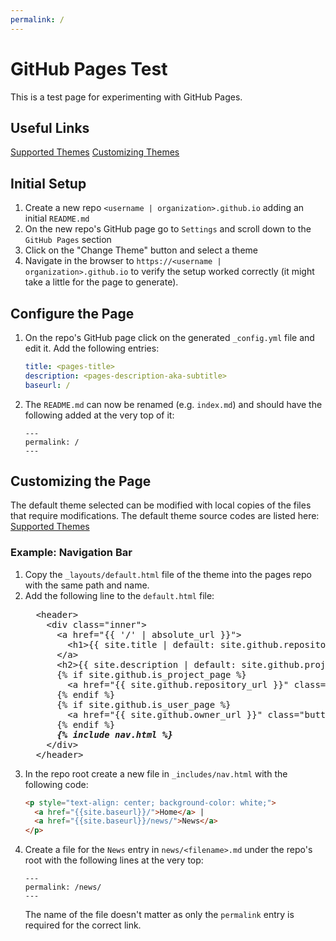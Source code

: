 ```yaml
---
permalink: /
---
```


# GitHub Pages Test

This is a test page for experimenting with GitHub Pages.

## Useful Links

[Supported Themes](https://pages.github.com/themes/)
[Customizing Themes](https://docs.github.com/en/github/working-with-github-pages/adding-a-theme-to-your-github-pages-site-using-jekyll#customizing-your-jekyll-themes-html-layout)

## Initial Setup

1. Create a new repo `<username | organization>.github.io` adding an initial `README.md`
2. On the new repo's GitHub page go to `Settings` and scroll down to the `GitHub Pages` section
3. Click on the "Change Theme" button and select a theme
4. Navigate in the browser to `https://<username | organization>.github.io` to verify the setup worked correctly (it might take a little for the page to generate).

## Configure the Page

1. On the repo's GitHub page click on the generated `_config.yml` file and edit it.
   Add the following entries:
   
   ```yml
   title: <pages-title>
   description: <pages-description-aka-subtitle>
   baseurl: /
   ```
2. The `README.md` can now be renamed (e.g. `index.md`) and should have the following added at the very top of it:
   ```
   ---
   permalink: /
   ---
   ```
   
## Customizing the Page

The default theme selected can be modified with local copies of the files that require modifications.
The default theme source codes are listed here: [Supported Themes](https://pages.github.com/themes/)

### Example: Navigation Bar

1. Copy the `_layouts/default.html` file of the theme into the pages repo with the same path and name.
2. Add the following line to the `default.html` file:
   <pre>
     &lt;header&gt;
       &lt;div class=&quot;inner&quot;&gt;
         &lt;a href=&quot;{{ '/' | absolute_url }}&quot;&gt;
           &lt;h1&gt;{{ site.title | default: site.github.repository_name }}&lt;/h1&gt;
         &lt;/a&gt;
         &lt;h2&gt;{{ site.description | default: site.github.project_tagline }}&lt;/h2&gt;
         {% if site.github.is_project_page %}
           &lt;a href=&quot;{{ site.github.repository_url }}&quot; class=&quot;button&quot;&gt;&lt;small&gt;View project on&lt;/small&gt; GitHub&lt;/a&gt;
         {% endif %}
         {% if site.github.is_user_page %}
           &lt;a href=&quot;{{ site.github.owner_url }}&quot; class=&quot;button&quot;&gt;&lt;small&gt;Follow me on&lt;/small&gt; GitHub&lt;/a&gt;
         {% endif %}
         <b><i>{% include nav.html %}</i></b>
       &lt;/div&gt;
     &lt;/header&gt;
   </pre>
3. In the repo root create a new file in `_includes/nav.html` with the following code:
   ```html
   <p style="text-align: center; background-color: white;">
     <a href="{{site.baseurl}}/">Home</a> |
     <a href="{{site.baseurl}}/news/">News</a>
   </p>
   ```
4. Create a file for the `News` entry in `news/<filename>.md` under the repo's root with the following lines at the very top:
   ```
   ---
   permalink: /news/
   ---
   ```
   The name of the file doesn't matter as only the `permalink` entry is required for the correct link.
